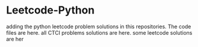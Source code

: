 # Leetcode-Python
adding the python leetcode problem solutions in this repositories. 
The code files are here.
all CTCI problems solutions are here.
some leetcode solutions are her

































































































































































































































































































































































































































































































































































